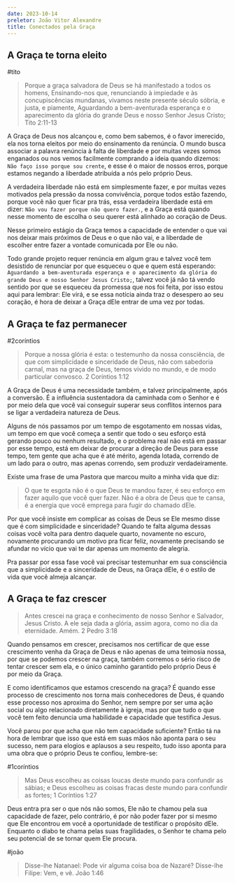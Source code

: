 ```yaml
---
date: 2023-10-14
preletor: João Vitor Alexandre
title: Conectados pela Graça
---
```

## A Graça te torna eleito

#tito
> Porque a graça salvadora de Deus se há manifestado a todos os homens, Ensinando-nos que, renunciando à impiedade e às concupiscências mundanas, vivamos neste presente século sóbria, e justa, e piamente, Aguardando a bem-aventurada esperança e o aparecimento da glória do grande Deus e nosso Senhor Jesus Cristo; Tito 2:11-13

A Graça de Deus nos alcançou e, como bem sabemos, é o favor imerecido, ela nos torna eleitos por meio do ensinamento da renúncia. O mundo busca associar a palavra renúncia à falta de liberdade e por muitas vezes somos enganados ou nos vemos facilmente comprando a ideia quando dizemos: `Não faço isso porque sou crente`, e esse é o maior de nossos erros, porque estamos negando a liberdade atribuída a nós pelo próprio Deus.

A verdadeira liberdade não está em simplesmente fazer, e por muitas vezes motivados pela pressão da nossa convivência, porque todos estão fazendo, porque você não quer ficar pra trás, essa verdadeira liberdade está em dizer: `Não vou fazer porque não quero fazer.`, e a Graça está quando nesse momento de escolha o seu querer está alinhado ao coração de Deus.

Nesse primeiro estágio da Graça temos a capacidade de entender o que vai nos deixar mais próximos de Deus e o que não vai, e a liberdade de escolher entre fazer a vontade comunicada por Ele ou não.

Todo grande projeto requer renúncia em algum grau e talvez você tem desistido de renunciar por que esqueceu o que e quem está esperando: `Aguardando a bem-aventurada esperança e o aparecimento da glória do grande Deus e nosso Senhor Jesus Cristo;`, talvez você já não tá vendo sentido por que se esqueceu da promessa que nos foi feita, por isso estou aqui para lembrar: Ele virá, e se essa notícia ainda traz o desespero ao seu coração, é hora de deixar a Graça dEle entrar de uma vez por todas.

## A Graça te faz permanecer

#2coríntios
> Porque a nossa glória é esta: o testemunho da nossa consciência, de que com simplicidade e sinceridade de Deus, não com sabedoria carnal, mas na graça de Deus, temos vivido no mundo, e de modo particular convosco. 2 Coríntios 1:12

A Graça de Deus é uma necessidade também, e talvez principalmente, após a conversão. É a influência sustentadora da caminhada com o Senhor e é por meio dela que você vai conseguir superar seus conflitos internos para se ligar a verdadeira natureza de Deus.

Alguns de nós passamos por um tempo de esgotamento em nossas vidas, um tempo em que você começa a sentir que todo o seu esforço está gerando pouco ou nenhum resultado, e o problema real não está em passar por esse tempo, está em deixar de procurar a direção de Deus para esse tempo, tem gente que acha que é até mérito, agenda lotada, correndo de um lado para o outro, mas apenas correndo, sem produzir verdadeiramente.

Existe uma frase de uma Pastora que marcou muito a minha vida que diz:

> O que te esgota não é o que Deus te mandou fazer, é seu esforço em fazer aquilo que você quer fazer. Não é a obra de Deus que te cansa, é a energia que você emprega para fugir do chamado dEle.

Por que você insiste em complicar as coisas de Deus se Ele mesmo disse que é com simplicidade e sinceridade? Quando te falta alguma dessas coisas você volta para dentro daquele quarto, novamente no escuro, novamente procurando um motivo pra ficar feliz, novamente precisando se afundar no vício que vai te dar apenas um momento de alegria.

Pra passar por essa fase você vai precisar testemunhar em sua consciência que a simplicidade e a sinceridade de Deus, na Graça dEle, é o estilo de vida que você almeja alcançar.

## A Graça te faz crescer

> Antes crescei na graça e conhecimento de nosso Senhor e Salvador, Jesus Cristo. A ele seja dada a glória, assim agora, como no dia da eternidade. Amém. 2 Pedro 3:18

Quando pensamos em crescer, precisamos nos certificar de que esse crescimento venha da Graça de Deus e não apenas de uma teimosia nossa, por que se podemos crescer na graça, também corremos o sério risco de tentar crescer sem ela, e o único caminho garantido pelo próprio Deus é por meio da Graça.

E como identificamos que estamos crescendo na graça? É quando esse processo de crescimento nos torna mais conhecedores de Deus, é quando esse processo nos aproxima do Senhor, nem sempre por ser uma ação social ou algo relacionado diretamente à igreja, mas por que tudo o que você tem feito denuncia uma habilidade e capacidade que testifica Jesus.

Você parou por que acha que não tem capacidade suficiente? Então tá na hora de lembrar que isso que está em suas mãos não aponta para o seu sucesso, nem para elogios e aplausos a seu respeito, tudo isso aponta para uma obra que o próprio Deus te confiou, lembre-se:

#1coríntios
> Mas Deus escolheu as coisas loucas deste mundo para confundir as sábias; e Deus escolheu as coisas fracas deste mundo para confundir as fortes; 1 Coríntios 1:27

Deus entra pra ser o que nós não somos, Ele não te chamou pela sua capacidade de fazer, pelo contrário, é por não poder fazer por si mesmo que Ele encontrou em você a oportunidade de testificar o propósito dEle. Enquanto o diabo te chama pelas suas fragilidades, o Senhor te chama pelo seu potencial de se tornar quem Ele procura.

#joão 
> Disse-lhe Natanael: Pode vir alguma coisa boa de Nazaré? Disse-lhe Filipe: Vem, e vê. João 1:46